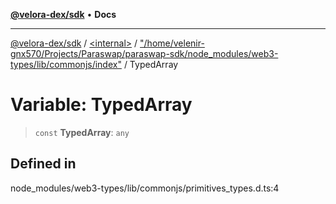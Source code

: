 [**@velora-dex/sdk**](../../../../README.md) • **Docs**

***

[@velora-dex/sdk](../../../../globals.md) / [\<internal\>](../../../README.md) / ["/home/velenir-gnx570/Projects/Paraswap/paraswap-sdk/node\_modules/web3-types/lib/commonjs/index"](../README.md) / TypedArray

# Variable: TypedArray

> `const` **TypedArray**: `any`

## Defined in

node\_modules/web3-types/lib/commonjs/primitives\_types.d.ts:4
